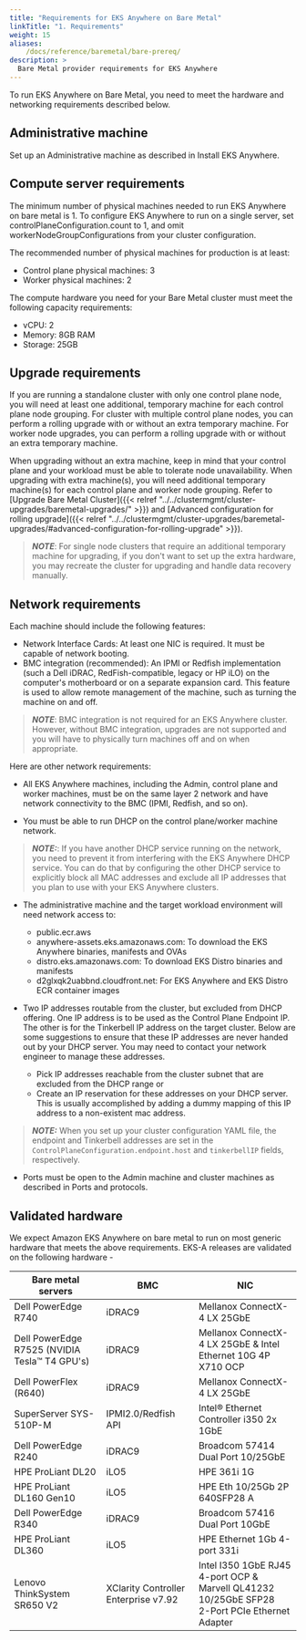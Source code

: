 ```yaml
---
title: "Requirements for EKS Anywhere on Bare Metal"
linkTitle: "1. Requirements"
weight: 15
aliases:
    /docs/reference/baremetal/bare-prereq/
description: >
  Bare Metal provider requirements for EKS Anywhere
---
```


To run EKS Anywhere on Bare Metal, you need to meet the hardware and networking requirements described below.


## Administrative machine

Set up an Administrative machine as described in Install EKS Anywhere.

## Compute server requirements

The minimum number of physical machines needed to run EKS Anywhere on bare metal is 1. To configure EKS Anywhere to run on a single server, set controlPlaneConfiguration.count to 1, and omit workerNodeGroupConfigurations from your cluster configuration. 

The recommended number of physical machines for production is at least:

* Control plane physical machines: 3
* Worker physical machines: 2

The compute hardware you need for your Bare Metal cluster must meet the following capacity requirements:

* vCPU: 2
* Memory: 8GB RAM
* Storage: 25GB

## Upgrade requirements
If you are running a standalone cluster with only one control plane node, you will need at least one additional, temporary machine for each control plane node grouping. For cluster with multiple control plane nodes, you can perform a rolling upgrade with or without an extra temporary machine. For worker node upgrades, you can perform a rolling upgrade with or without an extra temporary machine.

When upgrading without an extra machine, keep in mind that your control plane and your workload must be able to tolerate node unavailability. When upgrading with extra machine(s), you will need additional temporary machine(s) for each control plane and worker node grouping. Refer to [Upgrade Bare Metal Cluster]({{< relref "../../clustermgmt/cluster-upgrades/baremetal-upgrades/" >}}) and [Advanced configuration for rolling upgrade]({{< relref "../../clustermgmt/cluster-upgrades/baremetal-upgrades/#advanced-configuration-for-rolling-upgrade" >}}).

>**_NOTE_**: For single node clusters that require an additional temporary machine for upgrading, if you don't want to set up the extra hardware, you may recreate the cluster for upgrading and handle data recovery manually.

## Network requirements

Each machine should include the following features:

* Network Interface Cards: At least one NIC is required. It must be capable of network booting.
* BMC integration (recommended): An IPMI or Redfish implementation (such a Dell iDRAC, RedFish-compatible, legacy or HP iLO) on the computer's motherboard or on a separate expansion card. This feature is used to allow remote management of the machine, such as turning the machine on and off.

>**_NOTE_**: BMC integration is not required for an EKS Anywhere cluster. However, without BMC integration, upgrades are not supported and you will have to physically turn machines off and on when appropriate.

Here are other network requirements:

* All EKS Anywhere machines, including the Admin, control plane and worker machines, must be on the same layer 2 network and have network connectivity to the BMC (IPMI, Redfish, and so on).

* You must be able to run DHCP on the control plane/worker machine network.

>**_NOTE:_**: If you have another DHCP service running on the network, you need to prevent it from interfering with the EKS Anywhere DHCP service. You can do that by configuring the other DHCP service to explicitly block all MAC addresses and exclude all IP addresses that you plan to use with your EKS Anywhere clusters.

* The administrative machine and the target workload environment will need network access to:

  * public.ecr.aws
  * anywhere-assets.eks.amazonaws.com: To download the EKS Anywhere binaries, manifests and OVAs
  * distro.eks.amazonaws.com: To download EKS Distro binaries and manifests
  * d2glxqk2uabbnd.cloudfront.net: For EKS Anywhere and EKS Distro ECR container images

* Two IP addresses routable from the cluster, but excluded from DHCP offering. One IP address is to be used as the Control Plane Endpoint IP. The other is for the Tinkerbell IP address on the target cluster. Below are some suggestions to ensure that these IP addresses are never handed out by your DHCP server. You may need to contact your network engineer to manage these addresses.

  * Pick IP addresses reachable from the cluster subnet that are excluded from the DHCP range or
  * Create an IP reservation for these addresses on your DHCP server. This is usually accomplished by adding a dummy mapping of this IP address to a non-existent mac address.

>**_NOTE:_** When you set up your cluster configuration YAML file, the endpoint and Tinkerbell addresses are set in the `ControlPlaneConfiguration.endpoint.host` and `tinkerbellIP` fields, respectively.

* Ports must be open to the Admin machine and cluster machines as described in Ports and protocols.

## Validated hardware

We expect Amazon EKS Anywhere on bare metal to run on most generic hardware that meets the above requirements.
EKS-A releases are validated on the following hardware - 

| Bare metal servers  | BMC   | NIC     | 
|---------------------|-------|---------|
| Dell PowerEdge R740 | iDRAC9 |  Mellanox ConnectX-4 LX 25GbE  |
| Dell PowerEdge R7525 (NVIDIA Tesla™ T4 GPU's) | iDRAC9 |  Mellanox ConnectX-4 LX 25GbE & Intel Ethernet 10G 4P X710 OCP | 
| Dell PowerFlex (R640) | iDRAC9 | Mellanox ConnectX-4 LX 25GbE | 
| SuperServer SYS-510P-M | IPMI2.0/Redfish API | Intel® Ethernet Controller i350 2x 1GbE | 
| Dell PowerEdge R240 | iDRAC9 | Broadcom 57414 Dual Port 10/25GbE | 
| HPE ProLiant DL20 | iLO5 | HPE 361i 1G | 
| HPE ProLiant DL160 Gen10 | iLO5 | HPE Eth 10/25Gb 2P 640SFP28 A | 
| Dell PowerEdge R340 | iDRAC9 | Broadcom 57416 Dual Port 10GbE | 
| HPE ProLiant DL360 | iLO5 | HPE Ethernet 1Gb 4-port 331i | 
| Lenovo ThinkSystem SR650 V2 | XClarity Controller Enterprise v7.92 | Intel I350 1GbE RJ45 4-port OCP & Marvell QL41232 10/25GbE SFP28<br>2-Port PCIe Ethernet Adapter | 
